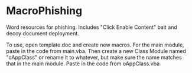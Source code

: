 # MacroPhishing
Word resources for phishing. Includes "Click Enable Content" bait and decoy document deployment. 

To use, open template.doc and create new macros. For the main module, paste in the code from main.vba. Then create a new Class Module named "oAppClass" or rename it to whatever, but make sure the name matches that in the main module. Paste in the code from oAppClass.vba 
